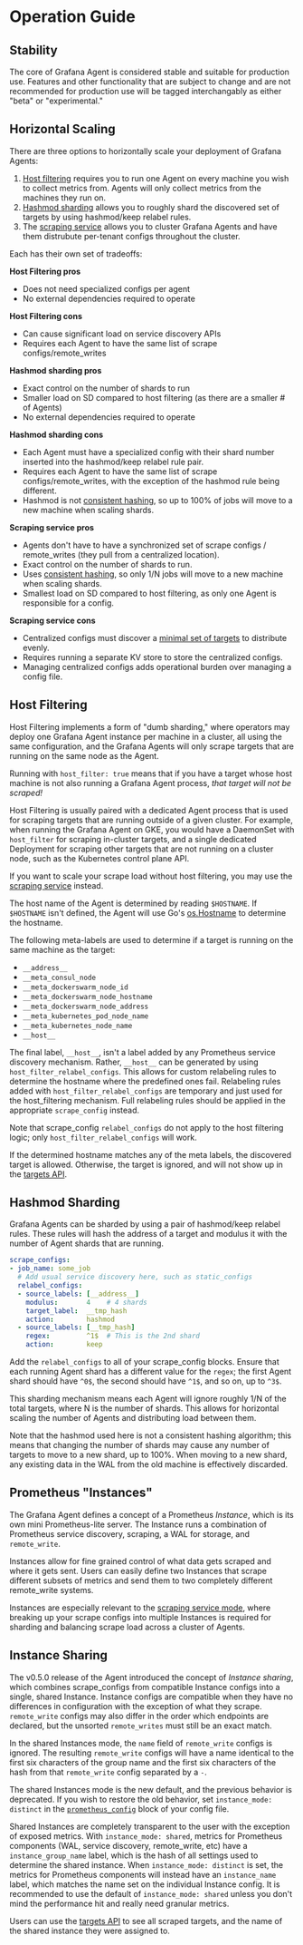 # Operation Guide

## Stability

The core of Grafana Agent is considered stable and suitable for production use.
Features and other functionality that are subject to change and are not
recommended for production use will be tagged interchangably as either "beta" or
"experimental."

## Horizontal Scaling

There are three options to horizontally scale your deployment of Grafana Agents:

1. [Host filtering](#host-filtering) requires you to run one Agent on every
   machine you wish to collect metrics from. Agents will only collect metrics
   from the machines they run on.
2. [Hashmod sharding](#hashmod-sharding) allows you to roughly shard the
   discovered set of targets by using hashmod/keep relabel rules.
3. The [scraping service](./scraping-service.md) allows you to cluster Grafana
   Agents and have them distrubute per-tenant configs throughout the cluster.

Each has their own set of tradeoffs:

**Host Filtering pros**

* Does not need specialized configs per agent
* No external dependencies required to operate

**Host Filtering cons**

* Can cause significant load on service discovery APIs
* Requires each Agent to have the same list of scrape configs/remote_writes

**Hashmod sharding pros**

* Exact control on the number of shards to run
* Smaller load on SD compared to host filtering (as there are a smaller # of
  Agents)
* No external dependencies required to operate

**Hashmod sharding cons**

* Each Agent must have a specialized config with their shard number inserted
  into the hashmod/keep relabel rule pair.
* Requires each Agent to have the same list of scrape configs/remote_writes,
  with the exception of the hashmod rule being different.
* Hashmod is not [consistent hashing](https://en.wikipedia.org/wiki/Consistent_hashing),
  so up to 100% of jobs will move to a new machine when scaling shards.

**Scraping service pros**

* Agents don't have to have a synchronized set of scrape configs / remote_writes
  (they pull from a centralized location).
* Exact control on the number of shards to run.
* Uses [consistent hashing](https://en.wikipedia.org/wiki/Consistent_hashing),
  so only 1/N jobs will move to a new machine when scaling shards.
* Smallest load on SD compared to host filtering, as only one Agent is
  responsible for a config.

**Scraping service cons**

* Centralized configs must discover a [minimal set of targets](./scraping-service.md#best-practices)
  to distribute evenly.
* Requires running a separate KV store to store the centralized configs.
* Managing centralized configs adds operational burden over managing a config
  file.

## Host Filtering

Host Filtering implements a form of "dumb sharding," where operators may deploy
one Grafana Agent instance per machine in a cluster, all using the same
configuration, and the Grafana Agents will only scrape targets that are
running on the same node as the Agent.

Running with `host_filter: true` means that if you have a target whose host
machine is not also running a Grafana Agent process, _that target will not
be scraped!_

Host Filtering is usually paired with a dedicated Agent process that is used for
scraping targets that are running outside of a given cluster. For example, when
running the Grafana Agent on GKE, you would have a DaemonSet with
`host_filter` for scraping in-cluster targets, and a single dedicated Deployment
for scraping other targets that are not running on a cluster node, such as the
Kubernetes control plane API.

If you want to scale your scrape load without host filtering, you may use the
[scraping service](./scraping-service.md) instead.

The host name of the Agent is determined by reading `$HOSTNAME`. If `$HOSTNAME`
isn't defined, the Agent will use Go's [os.Hostname](https://golang.org/pkg/os/#Hostname)
to determine the hostname.

The following meta-labels are used to determine if a target is running on the
same machine as the target:

- `__address__`
- `__meta_consul_node`
- `__meta_dockerswarm_node_id`
- `__meta_dockerswarm_node_hostname`
- `__meta_dockerswarm_node_address`
- `__meta_kubernetes_pod_node_name`
- `__meta_kubernetes_node_name`
- `__host__`

The final label, `__host__`, isn't a label added by any Prometheus service
discovery mechanism. Rather, `__host__` can be generated by using
`host_filter_relabel_configs`. This allows for custom relabeling
rules to determine the hostname where the predefined ones fail. Relabeling rules
added with `host_filter_relabel_configs` are temporary and just used for the
host_filtering mechanism. Full relabeling rules should be applied in the
appropriate `scrape_config` instead.

Note that scrape_config `relabel_configs` do not apply to the host filtering
logic; only `host_filter_relabel_configs` will work.

If the determined hostname matches any of the meta labels, the discovered target
is allowed. Otherwise, the target is ignored, and will not show up in the
[targets
API](https://github.com/grafana/agent/blob/main/docs/api.md#list-current-scrape-targets).

## Hashmod Sharding

Grafana Agents can be sharded by using a pair of hashmod/keep relabel rules.
These rules will hash the address of a target and modulus it with the number
of Agent shards that are running.

```yaml
scrape_configs:
- job_name: some_job
  # Add usual service discovery here, such as static_configs
  relabel_configs:
  - source_labels: [__address__]
    modulus:       4    # 4 shards
    target_label:  __tmp_hash
    action:        hashmod
  - source_labels: [__tmp_hash]
    regex:         ^1$  # This is the 2nd shard
    action:        keep
```

Add the `relabel_configs` to all of your scrape_config blocks. Ensure that each
running Agent shard has a different value for the `regex`; the first Agent shard
should have `^0$`, the second should have `^1$`, and so on, up to `^3$`.

This sharding mechanism means each Agent will ignore roughly 1/N of the total
targets, where N is the number of shards. This allows for horizontal scaling the
number of Agents and distributing load between them.

Note that the hashmod used here is not a consistent hashing algorithm; this
means that changing the number of shards may cause any number of targets to move
to a new shard, up to 100%. When moving to a new shard, any existing data in the
WAL from the old machine is effectively discarded.

## Prometheus "Instances"

The Grafana Agent defines a concept of a Prometheus _Instance_, which is
its own mini Prometheus-lite server. The Instance runs a combination of
Prometheus service discovery, scraping, a WAL for storage, and `remote_write`.

Instances allow for fine grained control of what data gets scraped and where it
gets sent. Users can easily define two Instances that scrape different subsets
of metrics and send them to two completely different remote_write systems.

Instances are especially relevant to the [scraping service
mode](./scraping-service.md), where breaking up your scrape configs into
multiple Instances is required for sharding and balancing scrape load across a
cluster of Agents.

## Instance Sharing

The v0.5.0 release of the Agent introduced the concept of _Instance sharing_,
which combines scrape_configs from compatible Instance configs into a single,
shared Instance. Instance configs are compatible when they have no differences
in configuration with the exception of what they scrape. `remote_write` configs
may also differ in the order which endpoints are declared, but the unsorted
`remote_writes` must still be an exact match.

In the shared Instances mode, the `name` field of `remote_write` configs is
ignored. The resulting `remote_write` configs will have a name identical to the
first six characters of the group name and the first six characters of the hash
from that `remote_write` config separated by a `-`.

The shared Instances mode is the new default, and the previous behavior is
deprecated. If you wish to restore the old behavior, set `instance_mode:
distinct` in the
[`prometheus_config`](./configuration-reference.md#prometheus_config) block of
your config file.

Shared Instances are completely transparent to the user with the exception of
exposed metrics. With `instance_mode: shared`, metrics for Prometheus components
(WAL, service discovery, remote_write, etc) have a `instance_group_name` label,
which is the hash of all settings used to determine the shared instance. When
`instance_mode: distinct` is set, the metrics for Prometheus components will
instead have an `instance_name` label, which matches the name set on the
individual Instance config. It is recommended to use the default of
`instance_mode: shared` unless you don't mind the performance hit and really
need granular metrics.

Users can use the [targets API](./api.md#list-current-scrape-targets) to see all
scraped targets, and the name of the shared instance they were assigned to.

